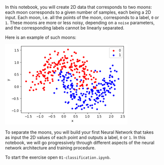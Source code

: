 In this notebook, you will create 2D data that corresponds to two _moons_: each moon corresponds to a given number of samples, each being a 2D input. Each moon, i.e. all the points of the moon, corresponds to a label, `0` or `1`. These moons are more or less noisy, depending on a `noise` parameters, and the corresponding labels cannot be linearly separated.

Here is an example of such moons:

![moons](./moons_example.png)

To separate the moons, you will build your first Neural Network that takes as input the 2D values of each point and outputs a label, `0` or `1`. In this notebook, we will go progressively through different aspects of the neural network architecture and training procedure.

To start the exercise open `01-classification.ipynb`.
